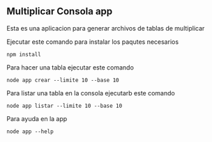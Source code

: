 ## Multiplicar Consola app

Esta es una aplicacion para generar archivos de tablas
de multiplicar

Ejecutar este comando para instalar los paqutes necesarios

```
npm install 
```
Para hacer una tabla ejecutar este comando


```
node app crear --limite 10 --base 10

```

Para listar una tabla en la consola ejecutarb este comando 

```
node app listar --limite 10 --base 10
```

Para ayuda en la app  

```
node app --help
```




